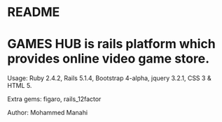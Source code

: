 # README

# GAMES HUB is rails platform which provides online video game store.

Usage:
Ruby 2.4.2, Rails 5.1.4, Bootstrap 4-alpha, jquery 3.2.1, CSS 3 & HTML 5.

Extra gems:
figaro, rails_12factor

Author: Mohammed Manahi
